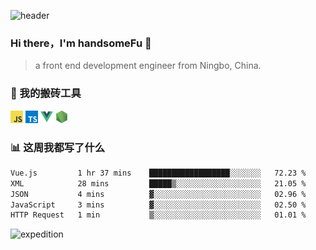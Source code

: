 ![header](https://raw.githubusercontent.com/fzq1998/fzq1998/master/header.png)

### Hi there，I'm handsomeFu 👋

> a front end development engineer from Ningbo, China.

### 🔧 我的搬砖工具
<code><img height="20" src="https://raw.githubusercontent.com/github/explore/80688e429a7d4ef2fca1e82350fe8e3517d3494d/topics/javascript/javascript.png" alt="javascript"></code>
<code><img height="20" src="https://raw.githubusercontent.com/github/explore/80688e429a7d4ef2fca1e82350fe8e3517d3494d/topics/typescript/typescript.png" alt="typescript"></code>
<code><img height="20" src="https://raw.githubusercontent.com/github/explore/80688e429a7d4ef2fca1e82350fe8e3517d3494d/topics/vue/vue.png" alt="vue"></code>
<code><img height="20" src="https://raw.githubusercontent.com/github/explore/80688e429a7d4ef2fca1e82350fe8e3517d3494d/topics/nodejs/nodejs.png" alt="nodejs"></code>



### 📊 这周我都写了什么
<!--START_SECTION:waka-->

```txt
Vue.js         1 hr 37 mins    ██████████████████░░░░░░░   72.23 %
XML            28 mins         █████▒░░░░░░░░░░░░░░░░░░░   21.05 %
JSON           4 mins          ▓░░░░░░░░░░░░░░░░░░░░░░░░   02.96 %
JavaScript     3 mins          ▓░░░░░░░░░░░░░░░░░░░░░░░░   02.50 %
HTTP Request   1 min           ▒░░░░░░░░░░░░░░░░░░░░░░░░   01.01 %
```

<!--END_SECTION:waka-->


![expedition](https://raw.githubusercontent.com/fzq1998/fzq1998/master/expedition.gif)

